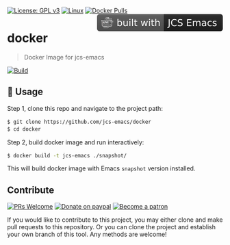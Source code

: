 [![License: GPL v3](https://img.shields.io/badge/License-GPL%20v3-blue.svg)](https://www.gnu.org/licenses/gpl-3.0)
[![Linux](https://img.shields.io/badge/-Linux-fcc624?logo=linux&style=flat&logoColor=black)](#)
[![Docker Pulls](https://img.shields.io/docker/pulls/jcs090218/jcs-emacs.svg?logo=docker&label=pulls&logoColor=white)](https://hub.docker.com/r/jcs090218/jcs-emacs)
<a href="https://jcs-emacs.github.io/"><img align="right" src="https://raw.githubusercontent.com/jcs-emacs/badges/master/others/built-with/dark.svg" alt="Built with"></a>

<picture>
  <source media="(prefers-color-scheme: light)" srcset="https://raw.githubusercontent.com/jcs-emacs/jcs-elpa/master/docs/etc/logo/light/sink.png">
  <source media="(prefers-color-scheme: dark)" srcset="https://raw.githubusercontent.com/jcs-emacs/jcs-elpa/master/docs/etc/logo/dark/sink.png">
  <img width="25%" align="right" src="">
</picture>

# docker
> Docker Image for jcs-emacs

[![Build](https://github.com/jcs-emacs/docker/actions/workflows/build.yml/badge.svg)](https://github.com/jcs-emacs/docker/actions/workflows/build.yml)

## 🔨 Usage

Step 1, clone this repo and navigate to the project path:

```sh
$ git clone https://github.com/jcs-emacs/docker
$ cd docker
```

Step 2, build docker image and run interactively:

```sh
$ docker build -t jcs-emacs ./snapshot/
```

This will build docker image with Emacs `snapshot` version installed.

## Contribute

[![PRs Welcome](https://img.shields.io/badge/PRs-welcome-brightgreen.svg)](http://makeapullrequest.com)
[![Donate on paypal](https://img.shields.io/badge/paypal-donate-1?logo=paypal&color=blue)](https://www.paypal.me/jcs090218)
[![Become a patron](https://img.shields.io/badge/patreon-become%20a%20patron-orange.svg?logo=patreon)](https://www.patreon.com/jcs090218)

If you would like to contribute to this project, you may either clone and make pull
requests to this repository. Or you can clone the project and establish your own
branch of this tool. Any methods are welcome!
